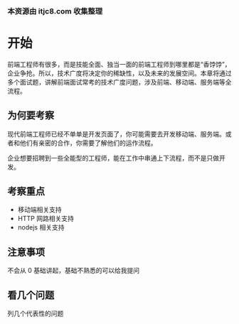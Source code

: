 ### 本资源由 itjc8.com 收集整理
# 开始

前端工程师有很多，而是技能全面、独当一面的前端工程师到哪里都是“香饽饽”，企业争抢。所以，技术广度将决定你的稀缺性，以及未来的发展空间。本章将通过多个面试题，讲解前端面试常考的技术广度问题，涉及前端、移动端、服务端等全流程。

## 为何要考察

现代前端工程师已经不单单是开发页面了，你可能需要去开发移动端、服务端。或者和他们有亲密的合作，你需要了解他们的运作流程。

企业想要招聘到一些全能型的工程师，能在工作中串通上下流程，而不是只做开发。

## 考察重点

- 移动端相关支持
- HTTP 网路相关支持
- nodejs 相关支持

## 注意事项

不会从 0 基础讲起，基础不熟悉的可以给我提问

## 看几个问题

列几个代表性的问题
